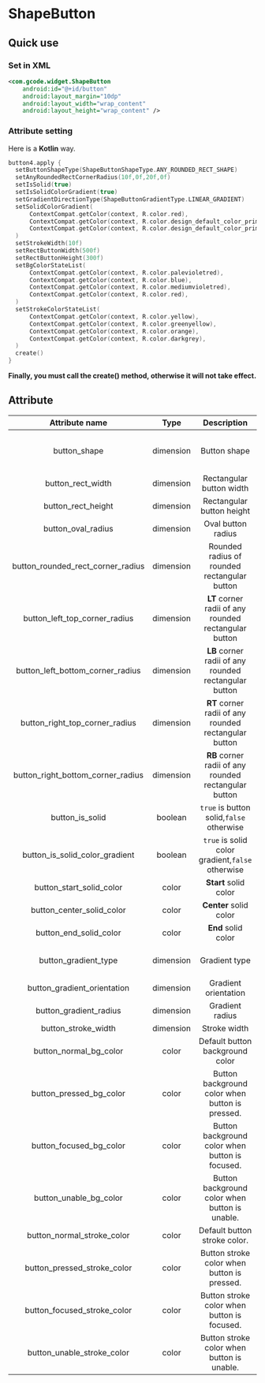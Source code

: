 # ShapeButton

## Quick use

### Set in XML

```xml
<com.gcode.widget.ShapeButton
    android:id="@+id/button"
    android:layout_margin="10dp"
    android:layout_width="wrap_content"
    android:layout_height="wrap_content" />
```

### Attribute setting

Here is a **Kotlin** way.

```kotlin
button4.apply {
  setButtonShapeType(ShapeButtonShapeType.ANY_ROUNDED_RECT_SHAPE)
  setAnyRoundedRectCornerRadius(10f,0f,20f,0f)
  setIsSolid(true)
  setIsSolidColorGradient(true)
  setGradientDirectionType(ShapeButtonGradientType.LINEAR_GRADIENT)
  setSolidColorGradient(
      ContextCompat.getColor(context, R.color.red),
      ContextCompat.getColor(context, R.color.design_default_color_primary_dark),
      ContextCompat.getColor(context, R.color.design_default_color_primary_variant)
  )
  setStrokeWidth(10f)
  setRectButtonWidth(500f)
  setRectButtonHeight(300f)
  setBgColorStateList(
      ContextCompat.getColor(context, R.color.palevioletred),
      ContextCompat.getColor(context, R.color.blue),
      ContextCompat.getColor(context, R.color.mediumvioletred),
      ContextCompat.getColor(context, R.color.red),
  )
  setStrokeColorStateList(
      ContextCompat.getColor(context, R.color.yellow),
      ContextCompat.getColor(context, R.color.greenyellow),
      ContextCompat.getColor(context, R.color.orange),
      ContextCompat.getColor(context, R.color.darkgrey),
  )
  create()
}
```

**Finally, you must call the create() method, otherwise it will not take effect.**

## Attribute

|          Attribute name           |   Type    |                      Description                      |                              Default value                               |
| :-------------------------------: | :-------: | :---------------------------------------------------: | :----------------------------------------------------------------------: |
|           button_shape            | dimension |                     Button shape                      | oval_shape<br>rect_shape<br>rounded_rect_shape<br>any_rounded_rect_shape |
|         button_rect_width         | dimension |               Rectangular button width                |                                                                          |
|        button_rect_height         | dimension |               Rectangular button height               |                                                                          |
|        button_oval_radius         | dimension |                  Oval button radius                   |                                                                          |
| button_rounded_rect_corner_radius | dimension |     Rounded radius of rounded rectangular button      |                                                                          |
|   button_left_top_corner_radius   | dimension | **LT** corner radii of any rounded rectangular button |                                                                          |
| button_left_bottom_corner_radius  | dimension | **LB** corner radii of any rounded rectangular button |                                                                          |
|  button_right_top_corner_radius   | dimension | **RT** corner radii of any rounded rectangular button |                                                                          |
| button_right_bottom_corner_radius | dimension | **RB** corner radii of any rounded rectangular button |                                                                          |
|          button_is_solid          |  boolean  |       `true` is button solid,`false` otherwise        |                              true<br>false                               |
|  button_is_solid_color_gradient   |  boolean  |   `true` is solid color gradient,`false` otherwise    |                              true<br>false                               |
|     button_start_solid_color      |   color   |                 **Start** solid color                 |                                                                          |
|     button_center_solid_color     |   color   |                **Center** solid color                 |                                                                          |
|      button_end_solid_color       |   color   |                  **End** solid color                  |                                                                          |
|       button_gradient_type        | dimension |                     Gradient type                     |            linear_gradient<br>radial_gradient<br>sweep_shape             |
|    button_gradient_orientation    | dimension |                 Gradient orientation                  |                                                                          |
|      button_gradient_radius       | dimension |                    Gradient radius                    |                                                                          |
|        button_stroke_width        | dimension |                     Stroke width                      |                                                                          |
|      button_normal_bg_color       |   color   |            Default button background color            |                                                                          |
|      button_pressed_bg_color      |   color   |    Button background color when button is pressed.    |                                                                          |
|      button_focused_bg_color      |   color   |    Button background color when button is focused.    |                                                                          |
|      button_unable_bg_color       |   color   |    Button background color when button is unable.     |                                                                          |
|    button_normal_stroke_color     |   color   |             Default button stroke color.              |                                                                          |
|    button_pressed_stroke_color    |   color   |      Button stroke color when button is pressed.      |                                                                          |
|    button_focused_stroke_color    |   color   |      Button stroke color when button is focused.      |                                                                          |
|    button_unable_stroke_color     |   color   |      Button stroke color when button is unable.       |                                                                          |